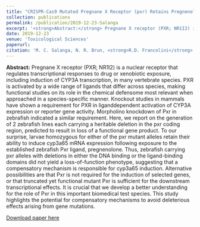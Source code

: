 ```yaml
---
title: "CRISPR-Cas9 Mutated Pregnane X Receptor (pxr) Retains Pregnenolone-induced Expression of cyp3a65 in Zebrafish (Danio rerio) Larvae"
collection: publications
permalink: /publication/2019-12-23-Salanga
excerpt: '<strong>Abstract:</strong> Pregnane X receptor (PXR; NR1I2) is a nuclear receptor that regulates transcriptional responses to drug or xenobiotic exposure, including...' 
date: 2019-12-23
venue: 'Toxicological Sciences'
paperurl: 
citation: 'M. C. Salanga, N. R. Brun, <strong>R.D. Francolini</strong>, J. J. Stegeman, J. V. Goldstone. (2020) CRISPR-Cas9 Mutated Pregnane X Receptor (pxr) Retains Pregnenolone-induced Expression of cyp3a65 in Zebrafish (Danio rerio) Larvae. Toxicological Sciences, Vol. 174, Issue 1, pgs 51-62, doi: 10.1093/toxsci/kfz246.'
---
```



**Abstract:** Pregnane X receptor (PXR; NR1I2) is a nuclear receptor that regulates transcriptional responses to drug or xenobiotic exposure, including induction of CYP3A transcription, in many vertebrate species. PXR is activated by a wide range of ligands that differ across species, making functional studies on its role in the chemical defensome most relevant when approached in a species-specific manner. Knockout studies in mammals have shown a requirement for PXR in liganddependent activation of CYP3A expression or reporter gene activity. Morpholino knockdown of Pxr in zebrafish indicated a similar requirement. Here, we report on the generation of 2 zebrafish lines each carrying a heritable deletion in the pxr coding region, predicted to result in loss of a functional gene product. To our surprise, larvae homozygous for either of the pxr mutant alleles retain their ability to induce cyp3a65 mRNA expression following exposure to the established zebrafish Pxr ligand, pregnenolone. Thus, zebrafish carrying pxr alleles with deletions in either the DNA binding or the ligand-binding domains did not yield a loss-of-function phenotype, suggesting that a compensatory mechanism is responsible for cyp3a65 induction. Alternative possibilities are that Pxr is not required for the induction of selected genes, or that truncated yet functional mutant Pxr is sufficient for the downstream transcriptional effects. It is crucial that we develop a better understanding for the role of Pxr in this important biomedical test species. This study highlights the potential for compensatory mechanisms to avoid deleterious effects arising from gene mutations.

[Download paper here](http://rfrancolini.github.io/files/Salanga2018.pdf)
